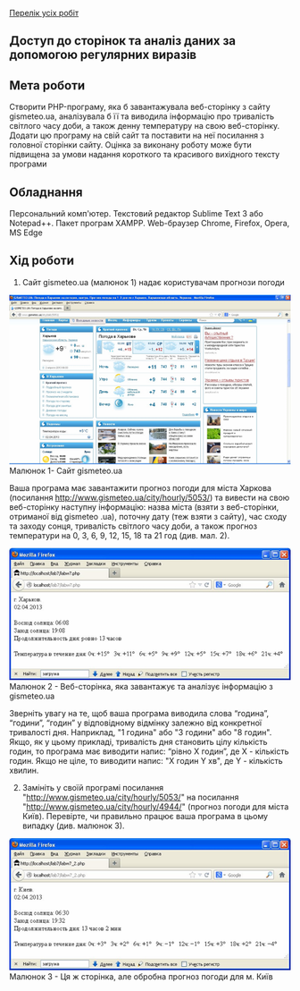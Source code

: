 [Перелік усіх робіт](README.md)

## Доступ до сторінок та аналіз даних за допомогою регулярних виразів

## Мета роботи

Створити PHP-програму, яка б завантажувала веб-сторінку з сайту gismeteo.ua, аналізувала б її та виводила інформацію про тривалість світлого часу доби, а також денну температуру на свою веб-сторінку. Додати цю програму на свій сайт та поставити на неї посилання з головної сторінки сайту. Оцінка за виконану роботу може бути підвищена за умови надання короткого та красивого вихідного тексту програми

## Обладнання

Персональний комп'ютер. Текстовий редактор Sublime Text 3 або Notepad++. Пакет програм XAMPP. Web-браузер Chrome, Firefox, Opera, MS Edge

## Хід роботи

1. Сайт gismeteo.ua (малюнок 1) надає користувачам прогнози погоди

![img-1](/lab-14-files/img-1.png)
<br>Малюнок 1- Сайт gismeteo.ua</br>

Ваша програма має завантажити прогноз погоди для міста Харкова (посилання http://www.gismeteo.ua/city/hourly/5053/) та вивести на свою веб-сторінку наступну інформацію: назва міста (взяти з веб-сторінки, отриманої від gismeteo .ua), поточну дату (теж взяти з сайту), час сходу та заходу сонця, тривалість світлого часу доби, а також прогноз температури на 0, 3, 6, 9, 12, 15, 18 та 21 год (див. мал. 2).

![img-2](/lab-14-files/img-2.png)
<br>Малюнок 2 - Веб-сторінка, яка завантажує та аналізує інформацію з gismeteo.ua</br>

  Зверніть увагу на те, щоб ваша програма виводила слова “година”, “години”, “годин” у відповідному відмінку залежно від конкретної тривалості дня. Наприклад, "1 година" або "3 години" або "8 годин".
<br>Якщо, як у цьому прикладі, тривалість дня становить цілу кількість годин, то програма має виводити напис: “рівно X годин”, де X - кількість годин. Якщо не ціле, то виводити напис: "X годин Y хв", де Y - кількість хвилин.</br>

2. Замініть у своїй програмі посилання "http://www.gismeteo.ua/city/hourly/5053/" на посилання "http://www.gismeteo.ua/city/hourly/4944/" (прогноз погоди для міста Київ). Перевірте, чи правильно працює ваша програма в цьому випадку (див. малюнок 3).

![img-3](/lab-14-files/img-3.png)
<br>Малюнок 3 - Ця ж сторінка, але обробна прогноз погоди для м. Київ</br>
